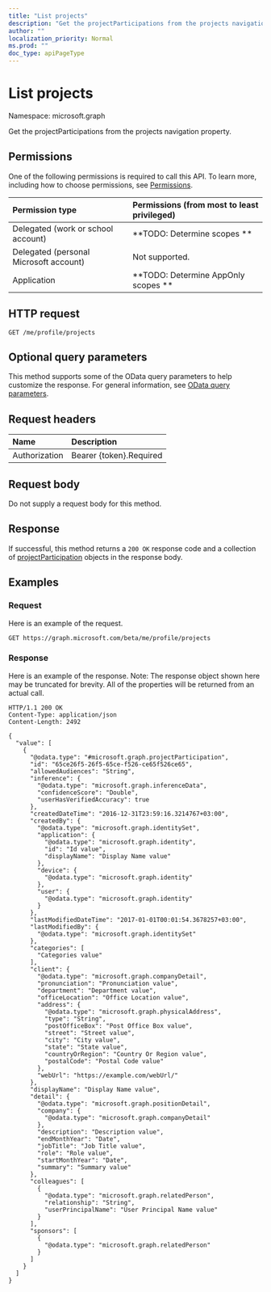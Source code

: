 ```yaml
---
title: "List projects"
description: "Get the projectParticipations from the projects navigation property."
author: ""
localization_priority: Normal
ms.prod: ""
doc_type: apiPageType
---
```


# List projects

Namespace: microsoft.graph

Get the projectParticipations from the projects navigation property.

## Permissions
One of the following permissions is required to call this API. To learn more, including how to choose permissions, see [Permissions](/concepts/permissions-reference.md).

|Permission type|Permissions (from most to least privileged)|
|:---|:---|
|Delegated (work or school account)|**TODO: Determine scopes **|
|Delegated (personal Microsoft account)|Not supported.|
|Application|**TODO: Determine AppOnly scopes **|

## HTTP request
<!-- {
  "blockType": "ignored"
}
-->
``` http
GET /me/profile/projects
```

## Optional query parameters
This method supports some of the OData query parameters to help customize the response. For general information, see [OData query parameters](/graph/query-parameters).

## Request headers
|Name|Description|
|:---|:---|
|Authorization|Bearer {token}.Required|

## Request body
Do not supply a request body for this method.

## Response
If successful, this method returns a `200 OK` response code and a collection of [projectParticipation](../resources/projectparticipation.md) objects in the response body.

## Examples

### Request
Here is an example of the request.
<!-- {
  "blockType": "request",
  "name": "get_projectparticipation"
}
-->
``` http
GET https://graph.microsoft.com/beta/me/profile/projects
```

### Response
Here is an example of the response. Note: The response object shown here may be truncated for brevity. All of the properties will be returned from an actual call.
<!-- {
  "blockType": "response",
  "truncated": true,
  "@odata.type": "collection(microsoft.graph.projectparticipation)"
}
-->
``` http
HTTP/1.1 200 OK
Content-Type: application/json
Content-Length: 2492

{
  "value": [
    {
      "@odata.type": "#microsoft.graph.projectParticipation",
      "id": "65ce26f5-26f5-65ce-f526-ce65f526ce65",
      "allowedAudiences": "String",
      "inference": {
        "@odata.type": "microsoft.graph.inferenceData",
        "confidenceScore": "Double",
        "userHasVerifiedAccuracy": true
      },
      "createdDateTime": "2016-12-31T23:59:16.3214767+03:00",
      "createdBy": {
        "@odata.type": "microsoft.graph.identitySet",
        "application": {
          "@odata.type": "microsoft.graph.identity",
          "id": "Id value",
          "displayName": "Display Name value"
        },
        "device": {
          "@odata.type": "microsoft.graph.identity"
        },
        "user": {
          "@odata.type": "microsoft.graph.identity"
        }
      },
      "lastModifiedDateTime": "2017-01-01T00:01:54.3678257+03:00",
      "lastModifiedBy": {
        "@odata.type": "microsoft.graph.identitySet"
      },
      "categories": [
        "Categories value"
      ],
      "client": {
        "@odata.type": "microsoft.graph.companyDetail",
        "pronunciation": "Pronunciation value",
        "department": "Department value",
        "officeLocation": "Office Location value",
        "address": {
          "@odata.type": "microsoft.graph.physicalAddress",
          "type": "String",
          "postOfficeBox": "Post Office Box value",
          "street": "Street value",
          "city": "City value",
          "state": "State value",
          "countryOrRegion": "Country Or Region value",
          "postalCode": "Postal Code value"
        },
        "webUrl": "https://example.com/webUrl/"
      },
      "displayName": "Display Name value",
      "detail": {
        "@odata.type": "microsoft.graph.positionDetail",
        "company": {
          "@odata.type": "microsoft.graph.companyDetail"
        },
        "description": "Description value",
        "endMonthYear": "Date",
        "jobTitle": "Job Title value",
        "role": "Role value",
        "startMonthYear": "Date",
        "summary": "Summary value"
      },
      "colleagues": [
        {
          "@odata.type": "microsoft.graph.relatedPerson",
          "relationship": "String",
          "userPrincipalName": "User Principal Name value"
        }
      ],
      "sponsors": [
        {
          "@odata.type": "microsoft.graph.relatedPerson"
        }
      ]
    }
  ]
}
```


